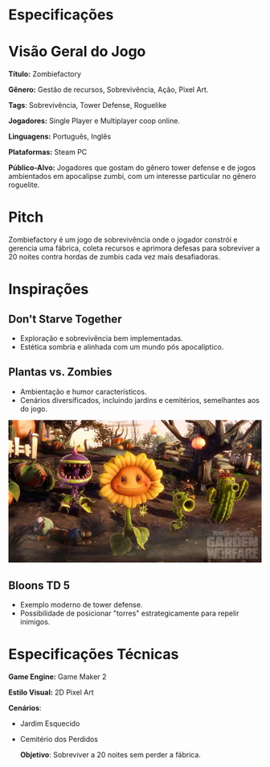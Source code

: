 # Especificações

# **Visão Geral do Jogo**

**Título:** Zombiefactory

**Gênero:** Gestão de recursos, Sobrevivência, Ação, Pixel Art.

**Tags**: Sobrevivência, Tower Defense, Roguelike

**Jogadores:** Single Player e Multiplayer coop online.

**Linguagens:** Português, Inglês

**Plataformas:** Steam PC

**Público-Alvo:** Jogadores que gostam do gênero tower defense e de jogos ambientados em apocalipse zumbi, com um interesse particular no gênero roguelite.

# Pitch

Zombiefactory é um jogo de sobrevivência onde o jogador constrói e gerencia uma fábrica, coleta recursos e aprimora defesas para sobreviver a 20 noites contra hordas de zumbis cada vez mais desafiadoras.

# Inspirações

## **Don't Starve Together**

- Exploração e sobrevivência bem implementadas.
- Estética sombria e alinhada com um mundo pós apocalíptico.

[](https://lh7-rt.googleusercontent.com/docsz/AD_4nXeewPCg4kXXFth9QQxlpT81ZFPVh8r7QLNLqCB5VE6FSSNm9nV_uB988taU3YK4p1BQTuRcSzH6o5fH3AXjHOPrak1pE74yHVuWiGiZjHl_kpMVohxslXAPp6UO5j01v0pAc5F64kj-1IiNblRJtlNFtwo?key=N0b95GFWVycP6F0zxcgeNw)

## **Plantas vs. Zombies**

- Ambientação e humor característicos.
- Cenários diversificados, incluindo jardins e cemitérios, semelhantes aos do jogo.

![image.png](image.png)

## **Bloons TD 5**

- Exemplo moderno de tower defense.
- Possibilidade de posicionar "torres" estrategicamente para repelir inimigos.

# **Especificações Técnicas**

**Game Engine:** Game Maker 2

**Estilo Visual:** 2D Pixel Art

**Cenários**:

- Jardim Esquecido
- Cemitério dos Perdidos

  **Objetivo**: Sobreviver a 20 noites sem perder a fábrica.